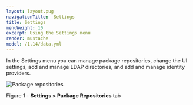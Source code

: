 ```yaml
---
layout: layout.pug
navigationTitle:  Settings
title: Settings
menuWeight: 10
excerpt: Using the Settings menu
render: mustache
model: /1.14/data.yml
---
```


In the Settings menu you can manage package repositories, change the UI settings, add and manage LDAP directories, and add and manage identity providers.



![Package repositories](/1.14/img/GUI-Settings-EE-Package_Repositories-1_12.png)

Figure 1 - **Settings > Package Repositories** tab
